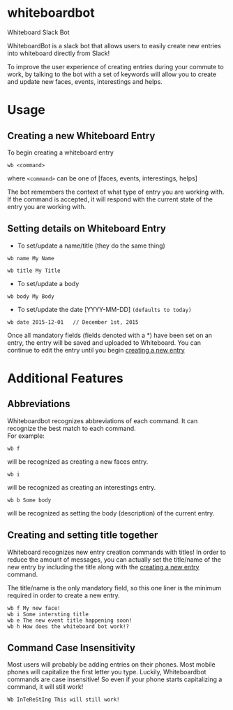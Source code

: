 # whiteboardbot
Whiteboard Slack Bot

WhiteboardBot is a slack bot that allows users to easily create new entries into whiteboard directly from Slack!

To improve the user experience of creating entries during your commute to work, by talking to the bot with a set of keywords
will allow you to create and update new faces, events, interestings and helps.

# Usage
## <a name="create">Creating a new Whiteboard Entry
To begin creating a whiteboard entry
```
wb <command>
```
where `<command>` can be one of [faces, events, interestings, helps]

The bot remembers the context of what type of entry you are working with. If the command is accepted, it will respond with
the current state of the entry you are working with.

## Setting details on Whiteboard Entry
* To set/update a name/title (they do the same thing)
```
wb name My Name
```
```
wb title My Title
```

* To set/update a body
```
wb body My Body
```

* To set/update the date [YYYY-MM-DD] `(defaults to today)`
```
wb date 2015-12-01   // December 1st, 2015
```

Once all mandatory fields (fields denoted with a *) have been set on an entry, the entry will be saved and uploaded to Whiteboard.
You can continue to edit the entry until you begin [creating a new entry](#create)

# Additional Features
## Abbreviations
Whiteboardbot recognizes abbreviations of each command.  It can recognize the best match to each command.  
For example:
```
wb f
```
will be recognized as creating a new faces entry.
```
wb i
```
will be recognized as creating an interestings entry.
```
wb b Some body
```
will be recognized as setting the body (description) of the current entry.

## Creating and setting title together
Whiteboard recognizes new entry creation commands with titles!  In order to reduce the amount of messages, you can actually set the title/name
of the new entry by including the title along with the [creating a new entry](#create) command.

The title/name is the only mandatory field, so this one liner is the minimum required in order to create a new entry.
```
wb f My new face!
wb i Some intersting title
wb e The new event title happening soon!
wb h How does the whiteboard bot work!?
```

## Command Case Insensitivity
Most users will probably be adding entries on their phones.  Most mobile phones will capitalize the first letter you type.
Luckily, Whiteboardbot commands are case insensitive!  So even if your phone starts capitalizing a command, it will still work!
```
Wb InTeReStIng This will still work!
```
